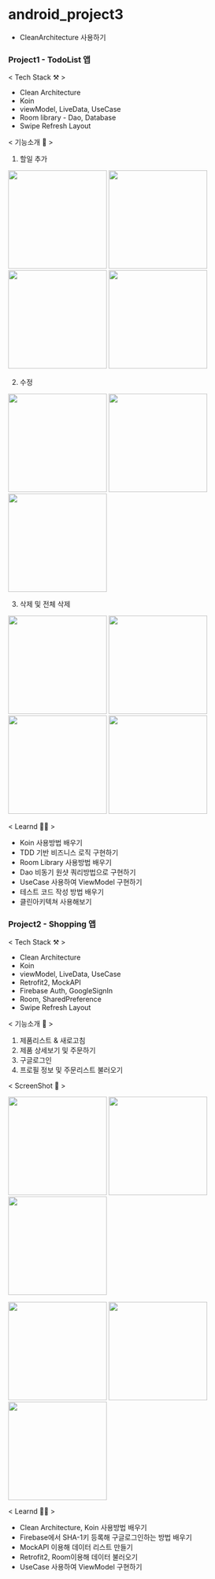 # android_project3
- CleanArchitecture 사용하기

### Project1 - TodoList 앱

< Tech Stack ⚒ > 
- Clean Architecture
- Koin
- viewModel, LiveData, UseCase
- Room library - Dao, Database
- Swipe Refresh Layout

< 기능소개 📱 >

1. 할일 추가
<p float="left">
<img src = "https://user-images.githubusercontent.com/52556870/154615105-50417d18-eb04-4e2e-b028-818d9b7d9762.jpg" width="200">
<img src = "https://user-images.githubusercontent.com/52556870/154615225-fb53c8d7-a560-4354-963a-129be0d11828.jpg" width="200">
<img src = "https://user-images.githubusercontent.com/52556870/154615233-772b5bc5-f6fc-40ca-83cc-4b4249420280.jpg" width="200">
<img src = "https://user-images.githubusercontent.com/52556870/154616379-19d62209-b5c6-413d-bd7c-5bff16a8b6d7.jpeg" width="200">
</p>

2. 수정
<p float="left">
<img src = "https://user-images.githubusercontent.com/52556870/154615762-51f3b95b-9cd6-4abb-97fb-c1edca92f129.jpg" width="200">
<img src = "https://user-images.githubusercontent.com/52556870/154615771-4c55e2ce-2157-49ac-ad02-4251d1207b1c.jpg" width="200">
<img src = "https://user-images.githubusercontent.com/52556870/154615774-48b184e3-a368-4fe9-b600-f50977914a9e.jpg" width="200">
</p>

3. 삭제 및 전체 삭제
<p float="left">
<img src = "https://user-images.githubusercontent.com/52556870/154616007-8992e126-418a-4db7-aa63-2e4b44779857.jpg" width="200">
<img src = "https://user-images.githubusercontent.com/52556870/154616009-f4091eca-14ce-4e9b-96ef-85daf5b5fffb.jpg" width="200">
<img src = "https://user-images.githubusercontent.com/52556870/154615432-0a9ff623-8fd7-4cc7-aac8-62f56ad97094.jpg" width="200">
<img src = "https://user-images.githubusercontent.com/52556870/154615105-50417d18-eb04-4e2e-b028-818d9b7d9762.jpg" width="200">
</p>

< Learnd ✍🏻 >
- Koin 사용방법 배우기
- TDD 기반 비즈니스 로직 구현하기
- Room Library 사용방법 배우기
- Dao 비동기 원샷 쿼리방법으로 구현하기
- UseCase 사용하여 ViewModel 구현하기
- 테스트 코드 작성 방법 배우기
- 클린아키텍쳐 사용해보기

### Project2 - Shopping 앱

< Tech Stack ⚒ > 
- Clean Architecture
- Koin
- viewModel, LiveData, UseCase
- Retrofit2, MockAPI
- Firebase Auth, GoogleSignIn
- Room, SharedPreference
- Swipe Refresh Layout

< 기능소개 📱 >
1. 제품리스트 & 새로고침
2. 제품 상세보기 및 주문하기
3. 구글로그인
4. 프로필 정보 및 주문리스트 불러오기

< ScreenShot 📸 >
<p float="left">
<img src = "https://user-images.githubusercontent.com/52556870/155465837-bb8d8906-59bd-4a03-a14f-9c87161bc4ed.jpg" width="200">
<img src = "https://user-images.githubusercontent.com/52556870/155465865-afdf24db-a495-4a06-b960-5475dce43e77.jpg" width="200">
<img src = "https://user-images.githubusercontent.com/52556870/155465877-545dc428-475d-457f-9702-60aef9e4f3cf.jpg" width="200">
</p>
<p float="left">
<img src = "https://user-images.githubusercontent.com/52556870/155465884-1a9152fb-6049-4b03-9f93-b6f35594d694.jpg" width="200">
<img src = "https://user-images.githubusercontent.com/52556870/155465899-74125621-fa2d-495d-a627-8af60199eeca.jpg" width="200">
<img src = "https://user-images.githubusercontent.com/52556870/155465908-f1641218-9a08-4d33-8835-0dba81dc78b1.jpg" width="200">
</p>

< Learnd ✍🏻 >
- Clean Architecture, Koin 사용방법 배우기
- Firebase에서 SHA-1키 등록해 구글로그인하는 방법 배우기
- MockAPI 이용해 데이터 리스트 만들기
- Retrofit2, Room이용해 데이터 불러오기
- UseCase 사용하여 ViewModel 구현하기
